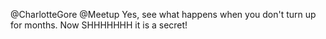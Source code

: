 @CharlotteGore @Meetup Yes, see what happens when you don't turn up for months. Now SHHHHHHH it is a secret!